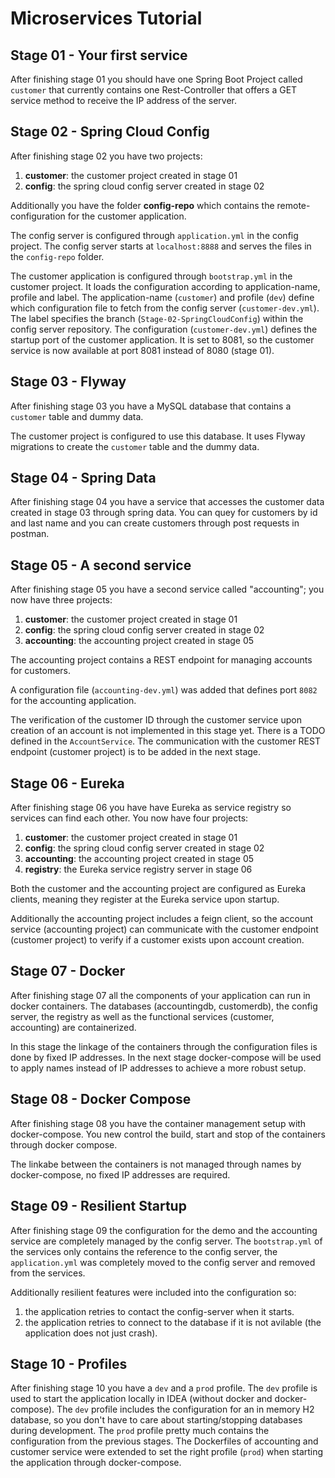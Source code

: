 # Microservices Tutorial

## Stage 01 - Your first service

After finishing stage 01 you should have one Spring Boot Project called ```customer``` that currently contains one Rest-Controller that offers a GET service method to receive the IP address of the server.

## Stage 02 - Spring Cloud Config

After finishing stage 02 you have two projects:

1. **customer**: the customer project created in stage 01
2. **config**: the spring cloud config server created in stage 02

Additionally you have the folder **config-repo** which contains the remote-configuration for the customer application.

The config server is configured through ```application.yml``` in the config project. The config server starts at ```localhost:8888``` and serves the files in the ```config-repo``` folder. 

The customer application is configured through ```bootstrap.yml``` in the customer project. It loads the configuration according to application-name, profile and label. The application-name (```customer```) and profile (```dev```) define which configuration file to fetch from the config server (```customer-dev.yml```). The label specifies the branch (```Stage-02-SpringCloudConfig```) within the config server repository.
The configuration (```customer-dev.yml```) defines the startup port of the customer application. It is set to 8081, so the customer service is now available at port 8081 instead of 8080 (stage 01).

## Stage 03 - Flyway

After finishing stage 03 you have a MySQL database that contains a ```customer``` table and dummy data.

The customer project is configured to use this database. It uses Flyway migrations to create the ```customer``` table and the dummy data.

## Stage 04 - Spring Data

After finishing stage 04 you have a service that accesses the customer data created in stage 03 through spring data. You can quey for customers by id and last name and you can create customers through post requests in postman.

## Stage 05 - A second service

After finishing stage 05 you have a second service called "accounting"; you now have three projects:


1. **customer**: the customer project created in stage 01
2. **config**: the spring cloud config server created in stage 02
3. **accounting**: the accounting project created in stage 05

The accounting project contains a REST endpoint for managing accounts for customers. 

A configuration file (```accounting-dev.yml```) was added that defines port ```8082``` for the accounting application. 

The verification of the customer ID through the customer service upon creation of an account is not implemented in this stage yet. There is a TODO defined in the ```AccountService```. The communication with the customer REST endpoint (customer project) is to be added in the next stage.

## Stage 06 - Eureka

After finishing stage 06 you have have Eureka as service registry so services can find each other. You now have four projects:

1. **customer**: the customer project created in stage 01
2. **config**: the spring cloud config server created in stage 02
3. **accounting**: the accounting project created in stage 05
4. **registry**: the Eureka service registry server in stage 06

Both the customer and the accounting project are configured as Eureka clients, meaning they register at the Eureka service upon startup. 

Additionally the accounting project includes a feign client, so the account service (accounting project) can communicate with the customer endpoint (customer project) to verify if a customer exists upon account creation.

## Stage 07 - Docker

After finishing stage 07 all the components of your application can run in docker containers. The databases (accountingdb, customerdb), the config server, the registry as well as the functional services (customer, accounting) are containerized. 

In this stage the linkage of the containers through the configuration files is done by fixed IP addresses. In the next stage docker-compose will be used to apply names instead of IP addresses to achieve a more robust setup.

## Stage 08 - Docker Compose

After finishing stage 08 you have the container management setup with docker-compose. You new control the build, start and stop of the containers through docker compose. 

The linkabe between the containers is not managed through names by docker-compose, no fixed IP addresses are required.

## Stage 09 - Resilient Startup

After finishing stage 09 the configuration for the demo and the accounting service are completely managed by the config server. The ```bootstrap.yml``` of the services only contains the reference to the config server, the ```application.yml``` was completely moved to the config server and removed from the services.

Additionally resilient features were included into the configuration so:

1. the application retries to contact the config-server when it starts.
2. the application retries to connect to the database if it is not avilable (the application does not just crash).

## Stage 10 - Profiles

After finishing stage 10 you have a ```dev``` and a ```prod``` profile. The ```dev``` profile is used to start the application locally in IDEA (without docker and docker-compose). The ```dev``` profile includes the configuration for an in memory H2 database, so you don't have to care about starting/stopping databases during development.
The ```prod``` profile pretty much contains the configuration from the previous stages. The Dockerfiles of accounting and customer service were extended to set the right profile (```prod```) when starting the application through docker-compose.
